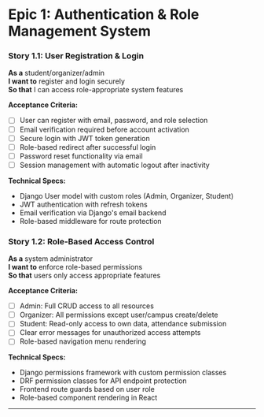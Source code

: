# Epic 1: Authentication & Role Management System

### Story 1.1: User Registration & Login
**As a** student/organizer/admin  
**I want to** register and login securely  
**So that** I can access role-appropriate system features

**Acceptance Criteria:**
- [ ] User can register with email, password, and role selection
- [ ] Email verification required before account activation
- [ ] Secure login with JWT token generation
- [ ] Role-based redirect after successful login
- [ ] Password reset functionality via email
- [ ] Session management with automatic logout after inactivity

**Technical Specs:**
- Django User model with custom roles (Admin, Organizer, Student)
- JWT authentication with refresh tokens
- Email verification via Django's email backend
- Role-based middleware for route protection

### Story 1.2: Role-Based Access Control
**As a** system administrator  
**I want to** enforce role-based permissions  
**So that** users only access appropriate features

**Acceptance Criteria:**
- [ ] Admin: Full CRUD access to all resources
- [ ] Organizer: All permissions except user/campus create/delete
- [ ] Student: Read-only access to own data, attendance submission
- [ ] Clear error messages for unauthorized access attempts
- [ ] Role-based navigation menu rendering

**Technical Specs:**
- Django permissions framework with custom permission classes
- DRF permission classes for API endpoint protection
- Frontend route guards based on user role
- Role-based component rendering in React

---
